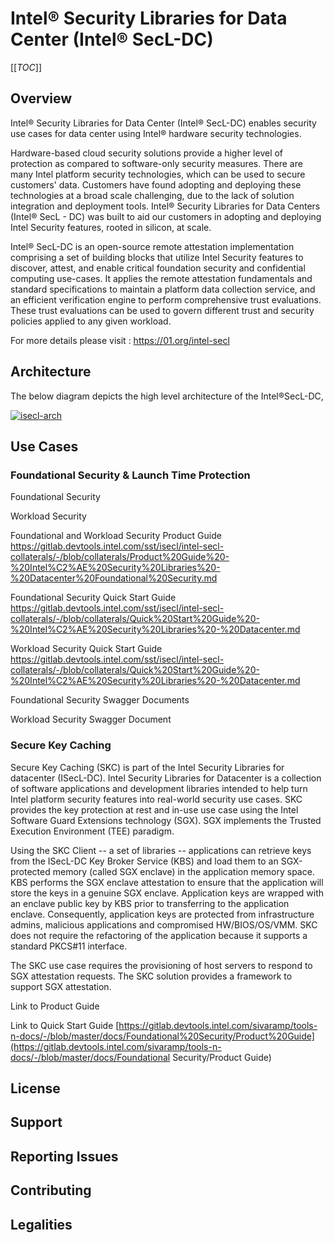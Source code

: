 # Intel® Security Libraries for Data Center (Intel® SecL-DC)

[[_TOC_]]

## Overview

Intel® Security Libraries for Data Center (Intel® SecL-DC) enables security use cases for data center using Intel® hardware security technologies.

Hardware-based cloud security solutions provide a higher level of protection as compared to software-only security measures. There are many Intel platform security technologies, which can be used to secure customers' data. Customers have found adopting and deploying these technologies at a broad scale challenging, due to the lack of solution integration and deployment tools. Intel® Security Libraries for Data Centers (Intel® SecL - DC) was built to aid our customers in adopting and deploying Intel Security features, rooted in silicon, at scale.

Intel® SecL-DC is an open-source remote attestation implementation comprising a set of building blocks that utilize Intel Security features to discover, attest, and enable critical foundation security and confidential computing use-cases. It applies the remote attestation fundamentals and standard specifications to maintain a platform data collection service, and an efficient verification engine to perform comprehensive trust evaluations. These trust evaluations can be used to govern different trust and security policies applied to any given workload.

For more details please visit : https://01.org/intel-secl

## Architecture

The below diagram depicts the high level architecture of the Intel®SecL-DC,

[![isecl-arch](https://github.com/intel-secl/intel-secl/raw/master/docs/diagrams/isecl-arch.png)](https://github.com/intel-secl/intel-secl/blob/master/docs/diagrams/isecl-arch.png)



## Use Cases

### Foundational Security & Launch Time Protection

Foundational Security

Workload Security 

Foundational and Workload Security Product Guide https://gitlab.devtools.intel.com/sst/isecl/intel-secl-collaterals/-/blob/collaterals/Product%20Guide%20-%20Intel%C2%AE%20Security%20Libraries%20-%20Datacenter%20Foundational%20Security.md

Foundational Security Quick Start Guide https://gitlab.devtools.intel.com/sst/isecl/intel-secl-collaterals/-/blob/collaterals/Quick%20Start%20Guide%20-%20Intel%C2%AE%20Security%20Libraries%20-%20Datacenter.md

Workload Security Quick Start Guide https://gitlab.devtools.intel.com/sst/isecl/intel-secl-collaterals/-/blob/collaterals/Quick%20Start%20Guide%20-%20Intel%C2%AE%20Security%20Libraries%20-%20Datacenter.md

Foundational Security Swagger Documents

Workload Security Swagger Document

### Secure Key Caching

Secure Key Caching (SKC) is part of the Intel Security Libraries for datacenter (ISecL-DC). Intel Security Libraries for Datacenter is a collection of software applications and development libraries intended to help turn Intel platform security features into real-world security use cases. SKC provides the key protection at rest and in-use use case using the Intel Software Guard Extensions technology (SGX). SGX implements the Trusted Execution Environment (TEE) paradigm.

Using the SKC Client -- a set of libraries -- applications can retrieve keys from the ISecL-DC Key Broker Service (KBS) and load them to an SGX-protected memory (called SGX enclave) in the application memory space. KBS performs the SGX enclave attestation to ensure that the application will store the keys in a genuine SGX enclave. Application keys are wrapped with an enclave public key by KBS prior to transferring to the application enclave. Consequently, application keys are protected from infrastructure admins, malicious applications and compromised HW/BIOS/OS/VMM. SKC does not require the refactoring of the application because it supports a standard PKCS#11 interface.

The SKC use case requires the provisioning of host servers to respond to SGX attestation requests. The SKC solution provides a framework to support SGX attestation.

Link to Product Guide 

Link to Quick Start Guide [https://gitlab.devtools.intel.com/sivaramp/tools-n-docs/-/blob/master/docs/Foundational%20Security/Product%20Guide](https://gitlab.devtools.intel.com/sivaramp/tools-n-docs/-/blob/master/docs/Foundational Security/Product Guide)

## License 

## Support 

## Reporting Issues

## Contributing 

## Legalities
